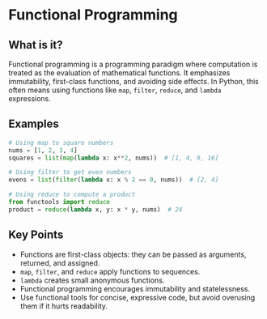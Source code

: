 # Functional Programming

## What is it?

Functional programming is a programming paradigm where computation is treated as the evaluation of mathematical functions. It emphasizes immutability, first-class functions, and avoiding side effects. In Python, this often means using functions like `map`, `filter`, `reduce`, and `lambda` expressions.

## Examples

```python
# Using map to square numbers
nums = [1, 2, 3, 4]
squares = list(map(lambda x: x**2, nums))  # [1, 4, 9, 16]

# Using filter to get even numbers
evens = list(filter(lambda x: x % 2 == 0, nums))  # [2, 4]

# Using reduce to compute a product
from functools import reduce
product = reduce(lambda x, y: x * y, nums)  # 24
```

## Key Points

- Functions are first-class objects: they can be passed as arguments, returned, and assigned.
- `map`, `filter`, and `reduce` apply functions to sequences.
- `lambda` creates small anonymous functions.
- Functional programming encourages immutability and statelessness.
- Use functional tools for concise, expressive code, but avoid overusing them if it hurts readability.
